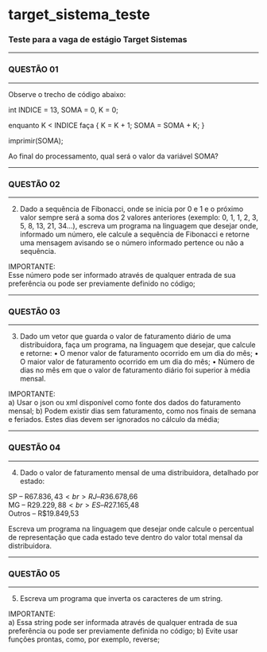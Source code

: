 # target_sistema_teste
### Teste para a vaga de estágio Target Sistemas



<hr>

### QUESTÃO 01
<hr>

Observe o trecho de código abaixo:

int INDICE = 13, SOMA = 0, K = 0;

enquanto K < INDICE faça
{
K = K + 1;
SOMA = SOMA + K;
}

imprimir(SOMA);

Ao final do processamento, qual será o valor da variável SOMA?

<hr>

### QUESTÃO 02
<hr>


2) Dado a sequência de Fibonacci, onde se inicia por 0 e 1 e o próximo valor sempre será a soma dos 2 valores anteriores (exemplo: 0, 1, 1, 2, 3, 5, 8, 13, 21, 34...), escreva um programa na linguagem que desejar onde, informado um número, ele calcule a sequência de Fibonacci e retorne uma mensagem avisando se o número informado pertence ou não a sequência.

IMPORTANTE: <br> 
Esse número pode ser informado através de qualquer entrada de sua preferência ou pode ser previamente definido no código;

<hr>

### QUESTÃO 03
<hr>

3) Dado um vetor que guarda o valor de faturamento diário de uma distribuidora, faça um programa, na linguagem que desejar, que calcule e retorne:
• O menor valor de faturamento ocorrido em um dia do mês;
• O maior valor de faturamento ocorrido em um dia do mês;
• Número de dias no mês em que o valor de faturamento diário foi superior à média mensal.

IMPORTANTE: <br> 
a) Usar o json ou xml disponível como fonte dos dados do faturamento mensal;
b) Podem existir dias sem faturamento, como nos finais de semana e feriados. Estes dias devem ser ignorados no cálculo da média;

<hr>

### QUESTÃO 04
<hr>

4) Dado o valor de faturamento mensal de uma distribuidora, detalhado por estado:

SP – R$67.836,43 <br>
RJ – R$36.678,66 <br>
MG – R$29.229,88 <br>
ES – R$27.165,48 <br>
Outros – R$19.849,53

Escreva um programa na linguagem que desejar onde calcule o percentual de representação que cada estado teve dentro do valor total mensal da distribuidora.

<hr>

### QUESTÃO 05
<hr>

5) Escreva um programa que inverta os caracteres de um string.

IMPORTANTE: <br> 
a) Essa string pode ser informada através de qualquer entrada de sua preferência ou pode ser previamente definida no código;
b) Evite usar funções prontas, como, por exemplo, reverse;

